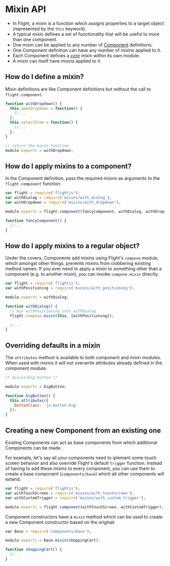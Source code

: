 # Mixin API

- In Flight, a mixin is a function which assigns properties to a target object (represented by the `this`
keyword).
- A typical mixin defines a set of functionality that will be useful to more than one component.
- One mixin can be applied to any number of [Component](component_api.md) definitions.
- One Component definition can have any number of mixins applied to it.
- Each Component defines a [*core*](#core_mixin) mixin within its own module.
- A mixin can itself have mixins applied to it.

## How do I define a mixin?

Mixin definitions are like Component definitions but without the call to
`flight.component`.

```js
function withDropdown() {
  this.openDropdown = function() {
    //...
  };
  this.selectItem = function() {
    //...
  };
}

// return the mixin function
module.exports = withDropdown;
```

## How do I apply mixins to a component?

In the Component definition, pass the required mixins as arguments to the
`flight.component` function:

```js
var flight = require('flightjs');
var withDialog = require('mixins/with_dialog');
var withDropdown = require('mixins/with_dropdown');

module.exports = flight.component(fancyComponent, withDialog, withDropdown);

function fancyComponent() {
  //...
}
```

## How do I apply mixins to a regular object?

Under the covers, Components add mixins using Flight's `compose` module, which
amongst other things, prevents mixins from clobbering existing method names. If
you ever need to apply a mixin to something other than a component (e.g. to
another mixin), you can invoke `compose.mixin` directly:

```js
var flight = require('flightjs');
var withPositioning = require('mixins/with_positioning');

module.exports = withDialog;

function withDialog() {
  // mix withPositioning into withDialog
  flight.compose.mixin(this, [withPositioning]);

  //...
}
```

## Overriding defaults in a mixin

The `attributes` method is available to both component and mixin modules. When
used with mixins it will not overwrite attributes already defined in the
component module.

```js
/* mixins/big_button */

module.exports = bigButton;

function bigButton() {
  this.attributes({
    buttonClass: 'js-button-big'
  });
}
```

## Creating a new Component from an existing one

Existing Components can act as base components from which additional Components can
be made.

For example, let's say all your components need to iplement some touch screen behavior and also
override Flight's default `trigger` function. Instead of having to add these mixins to every component,
you can use them to create a base component (`components/base`) which all other components will extend.

```js
var flight = require('flightjs');
var withTouchScreen = require('mixins/with_touchscreen');
var withCustomTrigger = require('mixins/with_custom_trigger');

module.exports = flight.component(withTouchScreen, withCustomTrigger);
```

Component constructors have a `mixin` method which can be used to create a new Component constructor
based on the original:

```js
var Base = require('components/base');

module.exports = Base.mixin(shoppingCart);

function shoppingCart() {
  //...
}
```
